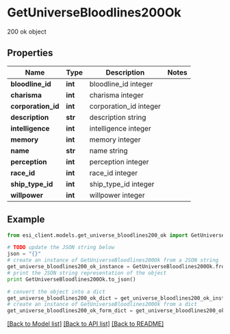 # GetUniverseBloodlines200Ok

200 ok object

## Properties

Name | Type | Description | Notes
------------ | ------------- | ------------- | -------------
**bloodline_id** | **int** | bloodline_id integer | 
**charisma** | **int** | charisma integer | 
**corporation_id** | **int** | corporation_id integer | 
**description** | **str** | description string | 
**intelligence** | **int** | intelligence integer | 
**memory** | **int** | memory integer | 
**name** | **str** | name string | 
**perception** | **int** | perception integer | 
**race_id** | **int** | race_id integer | 
**ship_type_id** | **int** | ship_type_id integer | 
**willpower** | **int** | willpower integer | 

## Example

```python
from esi_client.models.get_universe_bloodlines200_ok import GetUniverseBloodlines200Ok

# TODO update the JSON string below
json = "{}"
# create an instance of GetUniverseBloodlines200Ok from a JSON string
get_universe_bloodlines200_ok_instance = GetUniverseBloodlines200Ok.from_json(json)
# print the JSON string representation of the object
print GetUniverseBloodlines200Ok.to_json()

# convert the object into a dict
get_universe_bloodlines200_ok_dict = get_universe_bloodlines200_ok_instance.to_dict()
# create an instance of GetUniverseBloodlines200Ok from a dict
get_universe_bloodlines200_ok_form_dict = get_universe_bloodlines200_ok.from_dict(get_universe_bloodlines200_ok_dict)
```
[[Back to Model list]](../README.md#documentation-for-models) [[Back to API list]](../README.md#documentation-for-api-endpoints) [[Back to README]](../README.md)


